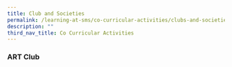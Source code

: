 ```yaml
---
title: Club and Societies
permalink: /learning-at-sms/co-curricular-activities/clubs-and-societies/
description: ""
third_nav_title: Co Curricular Activities
---
```

### **ART Club**